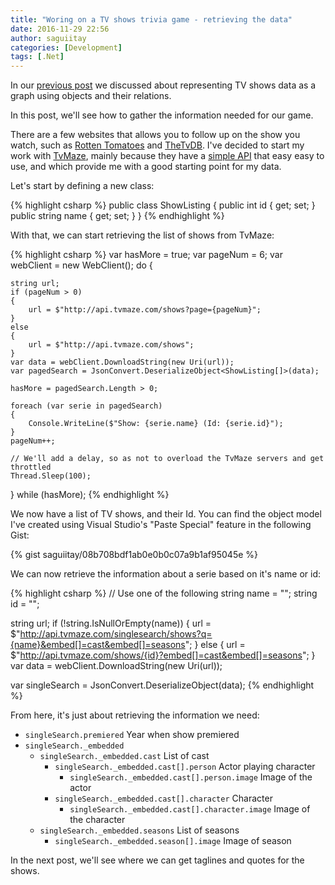 ```yaml
---
title: "Woring on a TV shows trivia game - retrieving the data"
date: 2016-11-29 22:56
author: saguiitay
categories: [Development]
tags: [.Net]
---
```


In our [previous post](http://www.saguiitay.com/2016/11/27/working-on-a-tv-shows-trivia-game/) we discussed about representing TV shows data as a graph using objects and their relations.

In this post, we'll see how to gather the information needed for our game.

There are a few websites that allows you to follow up on the show you watch, such as [Rotten Tomatoes](https://www.rottentomatoes.com/tv/) and [TheTvDB](http://thetvdb.com/). I've decided to start my
work with [TvMaze](http://www.tvmaze.com/), mainly because they have a [simple API](http://www.tvmaze.com/api) that easy easy to use, and which provide me with a good starting point for my data.

Let's start by defining a new class:

{% highlight csharp %}
public class ShowListing
{
    public int id { get; set; }
    public string name { get; set; }
}
{% endhighlight %}

With that, we can start retrieving the list of shows from TvMaze:

{% highlight csharp %}
var hasMore = true;
var pageNum = 6;
var webClient = new WebClient();
do
{

    string url;
    if (pageNum > 0)
    {
        url = $"http://api.tvmaze.com/shows?page={pageNum}";
    }
    else
    {
        url = $"http://api.tvmaze.com/shows";
    }
    var data = webClient.DownloadString(new Uri(url));
    var pagedSearch = JsonConvert.DeserializeObject<ShowListing[]>(data);

    hasMore = pagedSearch.Length > 0;

    foreach (var serie in pagedSearch)
    {
        Console.WriteLine($"Show: {serie.name} (Id: {serie.id}");
    }
    pageNum++;

    // We'll add a delay, so as not to overload the TvMaze servers and get throttled
    Thread.Sleep(100);
} while (hasMore);
{% endhighlight %}

We now have a list of TV shows, and their Id. You can find the object model I've created using Visual Studio's
"Paste Special" feature in the following Gist:

{% gist saguiitay/08b708bdf1ab0e0b0c07a9b1af95045e %}

We can now retrieve the information about a serie based on it's name or id:

{% highlight csharp %}
// Use one of the following
string name = "";
string id = "";

string url;
if (!string.IsNullOrEmpty(name))
{
    url = $"http://api.tvmaze.com/singlesearch/shows?q={name}&embed[]=cast&embed[]=seasons";
}
else
{
    url = $"http://api.tvmaze.com/shows/{id}?embed[]=cast&embed[]=seasons";
}
var data = webClient.DownloadString(new Uri(url));

var singleSearch = JsonConvert.DeserializeObject<SingleSearch>(data);
{% endhighlight %}

From here, it's just about retrieving the information we need:

  * `singleSearch.premiered` Year when show premiered
  * `singleSearch._embedded`
    * `singleSearch._embedded.cast` List of cast
        * `singleSearch._embedded.cast[].person` Actor playing character 
            * `singleSearch._embedded.cast[].person.image` Image of the actor
        * `singleSearch._embedded.cast[].character` Character 
            * `singleSearch._embedded.cast[].character.image` Image of the character
    * `singleSearch._embedded.seasons` List of seasons
        * `singleSearch._embedded.season[].image` Image of season

In the next post, we'll see where we can get taglines and quotes for the shows.